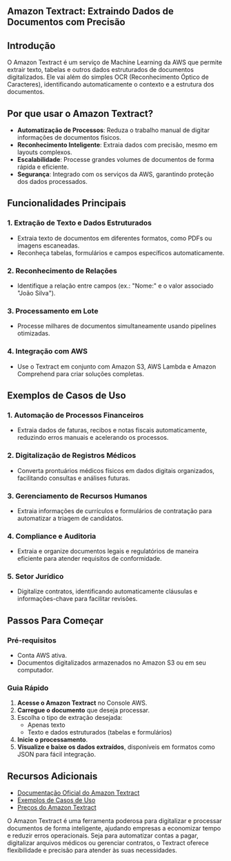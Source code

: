 ## Amazon Textract: Extraindo Dados de Documentos com Precisão

## Introdução
O Amazon Textract é um serviço de Machine Learning da AWS que permite extrair texto, tabelas e outros dados estruturados de documentos digitalizados. Ele vai além do simples OCR (Reconhecimento Óptico de Caracteres), identificando automaticamente o contexto e a estrutura dos documentos.

## Por que usar o Amazon Textract?
- **Automatização de Processos**: Reduza o trabalho manual de digitar informações de documentos físicos.
- **Reconhecimento Inteligente**: Extraia dados com precisão, mesmo em layouts complexos.
- **Escalabilidade**: Processe grandes volumes de documentos de forma rápida e eficiente.
- **Segurança**: Integrado com os serviços da AWS, garantindo proteção dos dados processados.

## Funcionalidades Principais

### 1. **Extração de Texto e Dados Estruturados**
- Extraia texto de documentos em diferentes formatos, como PDFs ou imagens escaneadas.
- Reconheça tabelas, formulários e campos específicos automaticamente.

### 2. **Reconhecimento de Relações**
- Identifique a relação entre campos (ex.: "Nome:" e o valor associado "João Silva").

### 3. **Processamento em Lote**
- Processe milhares de documentos simultaneamente usando pipelines otimizadas.

### 4. **Integração com AWS**
- Use o Textract em conjunto com Amazon S3, AWS Lambda e Amazon Comprehend para criar soluções completas.

## Exemplos de Casos de Uso
### 1. **Automação de Processos Financeiros**
- Extraia dados de faturas, recibos e notas fiscais automaticamente, reduzindo erros manuais e acelerando os processos.

### 2. **Digitalização de Registros Médicos**
- Converta prontuários médicos físicos em dados digitais organizados, facilitando consultas e análises futuras.

### 3. **Gerenciamento de Recursos Humanos**
- Extraia informações de currículos e formulários de contratação para automatizar a triagem de candidatos.

### 4. **Compliance e Auditoria**
- Extraia e organize documentos legais e regulatórios de maneira eficiente para atender requisitos de conformidade.

### 5. **Setor Jurídico**
- Digitalize contratos, identificando automaticamente cláusulas e informações-chave para facilitar revisões.

## Passos Para Começar

### Pré-requisitos
- Conta AWS ativa.
- Documentos digitalizados armazenados no Amazon S3 ou em seu computador.

### Guia Rápido
1. **Acesse o Amazon Textract** no Console AWS.
2. **Carregue o documento** que deseja processar.
3. Escolha o tipo de extração desejada:
   - Apenas texto
   - Texto e dados estruturados (tabelas e formulários)
4. **Inicie o processamento**.
5. **Visualize e baixe os dados extraídos**, disponíveis em formatos como JSON para fácil integração.

## Recursos Adicionais
- [Documentação Oficial do Amazon Textract](https://docs.aws.amazon.com/textract/)
- [Exemplos de Casos de Uso](https://aws.amazon.com/textract/resources/)
- [Preços do Amazon Textract](https://aws.amazon.com/textract/pricing/)

O Amazon Textract é uma ferramenta poderosa para digitalizar e processar documentos de forma inteligente, ajudando empresas a economizar tempo e reduzir erros operacionais. Seja para automatizar contas a pagar, digitalizar arquivos médicos ou gerenciar contratos, o Textract oferece flexibilidade e precisão para atender às suas necessidades.
